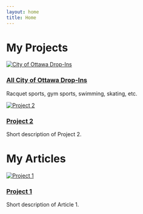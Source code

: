 ```yaml
---
layout: home
title: Home
---
```


<link rel="stylesheet" href="{{ "/assets/css/custom.css" | relative_url }}">


# My Projects

<div class="projects-gallery">

  <div class="project-card">
    <a href="/redesign/projects/ottawa/">
      <img src="/redesign/assets/img/bonus?text=Project+1" alt="City of Ottawa Drop-Ins" />
      <h3>All City of Ottawa Drop-Ins</h3>
    </a>
    <p>Racquet sports, gym sports, swimming, skating, etc.</p>
  </div>

  <div class="project-card">
    <a href="/redesign/projects/ottawa-library-programs/">
      <img src="https://placehold.co/300x200?text=Project+2" alt="Project 2" />
      <h3>Project 2</h3>
    </a>
    <p>Short description of Project 2.</p>
  </div>

</div>

# My Articles

<div class="projects-gallery">

  <div class="project-card">
    <a href="/redesign/articles/temp-article1/">
      <img src="https://placehold.co/300x200?text=Project+1" alt="Project 1" />
      <h3>Project 1</h3>
    </a>
    <p>Short description of Article 1.</p>
  </div>



</div>